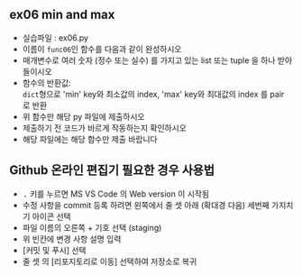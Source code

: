 ## ex06 min and max
* 실습파일 : ex06.py
* 이름이 `func06`인 함수를 다음과 같이 완성하시오
* 매개변수로 여러 숫자 (정수 또는 실수) 를 가지고 있는 list 또는 tuple 을 하나 받아 들이시오
* 함수의 반환값:<br>
`dict`형으로 'min' key와 최소값의 index, 'max' key와 최대값의 index 를 pair 로 반환
* 위 함수만 해당 py 파일에 제출하시오
* 제출하기 전 코드가 바르게 작동하는지 확인하시오
* 해당 파일에는 해당 함수만 제출 바랍니다
## Github 온라인 편집기 필요한 경우 사용법
* <kbd>.</kbd> 키를 누르면 MS VS Code 의 Web version 이 시작됨
* 수정 사항을 commit 등록 하려면 왼쪽에서 줄 셋 아래 (확대경 다음) 세번째 가지치기 아이콘 선택
* 파일 이름의 오른쪽 + 기호 선택 (staging)
* 위 빈칸에 변경 사항 설명 입력
* [커밋 및 푸시] 선택
* 줄 셋 의 [리포지토리로 이동] 선택하여 저장소로 복귀
